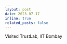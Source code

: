 ```yaml
---
layout: post
date: 2023-07-17
inline: true
related_posts: false
---
```


Visited TrustLab, IIT Bombay
